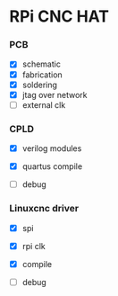 # RPi CNC HAT

### PCB
- [x] schematic
- [x] fabrication
- [x] soldering
- [x] jtag over network
- [ ] external clk

### CPLD
- [x] verilog modules
- [x] quartus compile
- [ ] debug


### Linuxcnc driver
- [x] spi
- [x] rpi clk
- [x] compile
- [ ] debug

 
